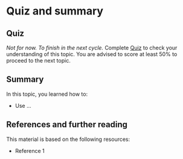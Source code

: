 # Quiz and summary

## Quiz

_Not for now. To finish in the next cycle._ Complete [Quiz](https://forms.gle/8Q5Z7Z7Z7Z7Z7Z7Z7) to check your understanding of this topic. You are advised to score at least 50% to proceed to the next topic.

## Summary

In this topic, you learned how to:
- Use ...

## References and further reading

This material is based on the following resources:
- Reference 1
